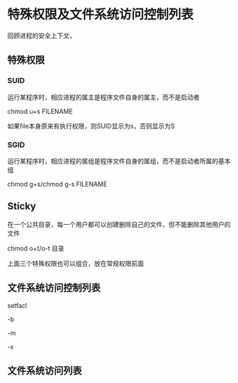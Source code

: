 # 特殊权限及文件系统访问控制列表

回顾进程的安全上下文，

## 特殊权限

### SUID

运行某程序时，相应进程的属主是程序文件自身的属主，而不是启动者

chmod u+s FILENAME

如果file本身原来有执行权限，则SUID显示为s，否则显示为S

### SGID

运行某程序时，相应进程的属组是程序文件自身的属组，而不是启动者所属的基本组

chmod g+s/chmod g-s FILENAME

## Sticky

在一个公共目录，每一个用户都可以创建删除自己的文件，但不能删除其他用户的文件

chmod o+t/o-t 目录



上面三个特殊权限也可以组合，放在常规权限前面

## 文件系统访问控制列表

setfacl

-b 

-m

-x

## 文件系统访问列表

